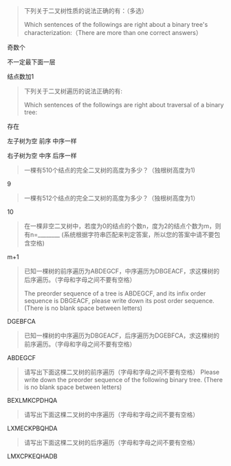 > 下列关于二叉树性质的说法正确的有：（多选）
>
> Which sentences of the followings are right about a binary tree's characterization:（There are more than one correct answers）

奇数个

不一定最下面一层

结点数加1



> 下列关于二叉树遍历的说法正确的有:
>
> Which sentences of the followings are right about traversal of a binary tree:

存在

左子树为空 前序 中序一样

右子树为空 中序 后序一样



> 一棵有510个结点的完全二叉树的高度为多少？（独根树高度为1)

9



> 一棵有512个结点的完全二叉树的高度为多少？（独根树高度为1）

10



> 在一棵非空二叉树中，若度为0的结点的个数n，度为2的结点个数为m，则有n=________ (系统根据字符串匹配来判定答案，所以您的答案中请不要包含空格) 

m+1



> 已知一棵树的前序遍历为ABDEGCF，中序遍历为DBGEACF，求这棵树的后序遍历。（字母和字母之间不要有空格）
>
> The preorder sequence of a tree is ABDEGCF, and its infix order sequence is DBGEACF, please write down its post order sequence. (There is no blank space between letters)

DGEBFCA



> 已知一棵树的中序遍历为DBGEACF，后序遍历为DGEBFCA，求这棵树的前序遍历。（字母和字母之间不要有空格）

ABDEGCF



> 请写出下面这棵二叉树的前序遍历（字母和字母之间不要有空格） Please write down the preorder sequence of the following binary tree. (There is no blank space between letters)

BEXLMKCPDHQA



> 请写出下面这棵二叉树的中序遍历（字母和字母之间不要有空格）

LXMECKPBQHDA



> 请写出下面这棵二叉树的后序遍历（字母和字母之间不要有空格）

LMXCPKEQHADB

